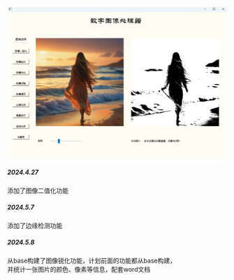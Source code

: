 ![test.png](image/test.png)

##### 2024.4.27
添加了图像二值化功能
##### 2024.5.7
添加了边缘检测功能
##### 2024.5.8
从base构建了图像锐化功能，计划前面的功能都从base构建，  
并统计一张图片的颜色、像素等信息，配套word文档